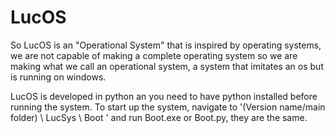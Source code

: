 # LucOS
So LucOS is an "Operational System" that is inspired by operating systems, we are not capable of making a complete operating system so we are making what we call an operational system, a system that imitates an os but is running on windows.

LucOS is developed in python an you need to have python installed before running the system.
To start up the system, navigate to '(Version name/main folder) \ LucSys \ Boot \' and run Boot.exe or Boot.py, they are the same.
